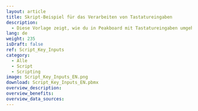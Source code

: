 ```yaml
---
layout: article
title: Skript-Beispiel für das Verarbeiten von Tastatureingaben
description: 
  - Diese Vorlage zeigt, wie du in Peakboard mit Tastatureingaben umgehen kannst.
lang: de
weight: 235
isDraft: false
ref: Script_Key_Inputs
category:
  - Alle
  - Script
  - Scripting
image: Script_Key_Inputs_EN.png
download: Script_Key_Inputs_EN.pbmx
overview_description:
overview_benefits:
overview_data_sources:
---
```


